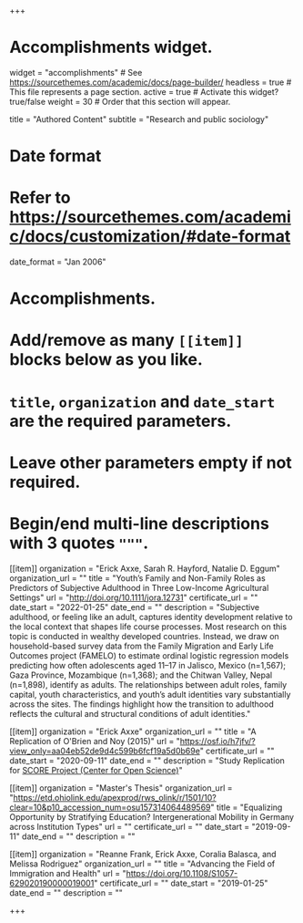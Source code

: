 +++
# Accomplishments widget.
widget = "accomplishments"  # See https://sourcethemes.com/academic/docs/page-builder/
headless = true  # This file represents a page section.
active = true  # Activate this widget? true/false
weight = 30  # Order that this section will appear.

title = "Authored Content"
subtitle = "Research and public sociology"

# Date format
#   Refer to https://sourcethemes.com/academic/docs/customization/#date-format
date_format = "Jan 2006"

# Accomplishments.
#   Add/remove as many `[[item]]` blocks below as you like.
#   `title`, `organization` and `date_start` are the required parameters.
#   Leave other parameters empty if not required.
#   Begin/end multi-line descriptions with 3 quotes `"""`.

[[item]]
  organization = "Erick Axxe, Sarah R. Hayford, Natalie D. Eggum"
  organization_url = ""
  title = "Youth’s Family and Non-Family Roles as Predictors of Subjective Adulthood in Three Low-Income Agricultural Settings"
  url = "http://doi.org/10.1111/jora.12731"
  certificate_url = ""
  date_start = "2022-01-25"
  date_end = ""
  description = "Subjective adulthood, or feeling like an adult, captures identity development relative to the local context that shapes life course processes. Most research on this topic is conducted in wealthy developed countries. Instead, we draw on household-based survey data from the Family Migration and Early Life Outcomes project (FAMELO) to estimate ordinal logistic regression models predicting how often adolescents aged 11–17 in Jalisco, Mexico (n=1,567); Gaza Province, Mozambique (n=1,368); and the Chitwan Valley, Nepal (n=1,898), identify as adults. The relationships between adult roles, family capital, youth characteristics, and youth’s adult identities vary substantially across the sites. The findings highlight how the transition to adulthood reflects the cultural and structural conditions of adult identities."

[[item]]
  organization = "Erick Axxe"
  organization_url = ""
  title = "A Replication of O'Brien and Noy (2015)"
  url = "https://osf.io/h7jfv/?view_only=aa04eb52de9d4c599b6fcf19a5d0b69e"
  certificate_url = ""
  date_start = "2020-09-11"
  date_end = ""
  description = "Study Replication for [SCORE Project (Center for Open Science)](https://www.cos.io/score)"

[[item]]
  organization = "Master's Thesis"
  organization_url = "https://etd.ohiolink.edu/apexprod/rws_olink/r/1501/10?clear=10&p10_accession_num=osu157314064489569"
  title = "Equalizing Opportunity by Stratifying Education? Intergenerational Mobility in Germany across Institution Types"
  url = ""
  certificate_url = ""
  date_start = "2019-09-11"
  date_end = ""
  description = ""

[[item]]
  organization = "Reanne Frank, Erick Axxe, Coralia Balasca, and Melissa Rodriguez"
  organization_url = ""
  title = "Advancing the Field of Immigration and Health"
  url = "https://doi.org/10.1108/S1057-629020190000019001"
  certificate_url = ""
  date_start = "2019-01-25"
  date_end = ""
  description = ""

+++